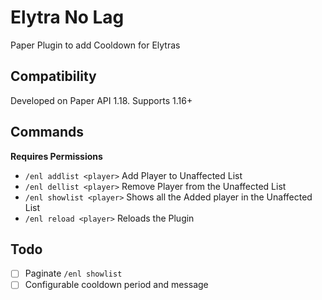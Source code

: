 # Elytra No Lag
Paper Plugin to add Cooldown for Elytras <Br>
  
## Compatibility
Developed on Paper API 1.18. Supports 1.16+

## Commands
**Requires Permissions**
- ```/enl addlist <player>``` Add Player to Unaffected List
- ```/enl dellist <player>``` Remove Player from the Unaffected List
- ```/enl showlist <player>``` Shows all the Added player in the Unaffected List
- ```/enl reload <player>``` Reloads the Plugin

## Todo
- [ ] Paginate ```/enl showlist```
- [ ] Configurable cooldown period and message
